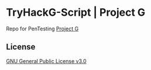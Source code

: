 # TryHackG-Script | Project G
Repo for PenTesting [Project G](https://projectg2.vercel.app/)

## License 
[GNU General Public License v3.0](https://github.com/Twoguini/TryHackG-Script/blob/main/LICENSE)
